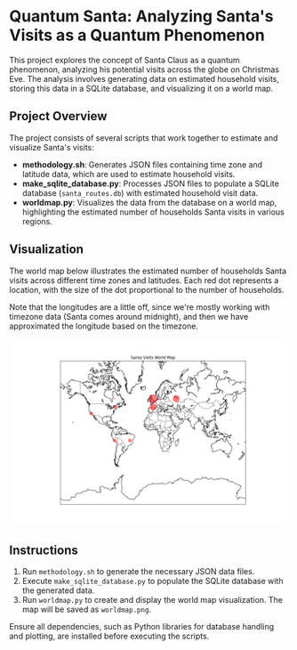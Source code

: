 # Quantum Santa: Analyzing Santa's Visits as a Quantum Phenomenon

This project explores the concept of Santa Claus as a quantum phenomenon, analyzing his potential visits across the globe on Christmas Eve. The analysis involves generating data on estimated household visits, storing this data in a SQLite database, and visualizing it on a world map.

## Project Overview

The project consists of several scripts that work together to estimate and visualize Santa's visits:

- **methodology.sh**: Generates JSON files containing time zone and latitude data, which are used to estimate household visits.
- **make_sqlite_database.py**: Processes JSON files to populate a SQLite database (`santa_routes.db`) with estimated household visit data.
- **worldmap.py**: Visualizes the data from the database on a world map, highlighting the estimated number of households Santa visits in various regions.

## Visualization

The world map below illustrates the estimated number of households Santa visits across different time zones and latitudes. Each red dot represents a location, with the size of the dot proportional to the number of households.

Note that the longitudes are a little off, since we're mostly working with timezone data (Santa comes around
midnight), and then we have approximated the longitude based on the timezone.

![Santa Visits World Map](worldmap.png)

## Instructions

1. Run `methodology.sh` to generate the necessary JSON data files.
2. Execute `make_sqlite_database.py` to populate the SQLite database with the generated data.
3. Run `worldmap.py` to create and display the world map visualization. The map will be saved as `worldmap.png`.

Ensure all dependencies, such as Python libraries for database handling and plotting, are installed before executing the scripts.
